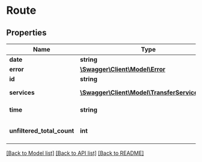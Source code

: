 # Route

## Properties
Name | Type | Description | Notes
------------ | ------------- | ------------- | -------------
**date** | **string** | Date | 
**error** | [**\Swagger\Client\Model\Error**](Error.md) |  | [optional] 
**id** | **string** | Id | 
**services** | [**\Swagger\Client\Model\TransferServiceAvail[]**](TransferServiceAvail.md) | Transfers services list | [optional] 
**time** | **string** | Time duration | 
**unfiltered_total_count** | **int** | Unfiltered services total count | 

[[Back to Model list]](../../README.md#documentation-for-models) [[Back to API list]](../../README.md#documentation-for-api-endpoints) [[Back to README]](../../README.md)

